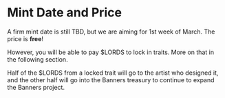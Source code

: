 # Mint Date and Price

A firm mint date is still TBD, but we are aiming for 1st week of March. The price is **free**!

However, you will be able to pay $LORDS to lock in traits. More on that in the following section.

Half of the $LORDS from a locked trait will go to the artist who designed it, and the other half will go into the Banners treasury to continue to expand the Banners project.
